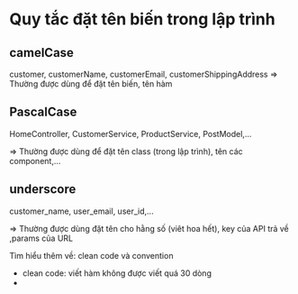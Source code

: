 # Quy tắc đặt tên biến trong lập trình

## camelCase

customer, customerName, customerEmail, customerShippingAddress
=> Thường được dùng để đặt tên biến, tên hàm

## PascalCase

HomeController, CustomerService, ProductService, PostModel,...

=> Thường được dùng để đặt tên class (trong lập trình), tên các component,...

## underscore

customer_name, user_email, user_id,...

=> Thường được dùng đặt tên cho hằng số (viêt hoa hết), key của API trả về ,params của URL

Tìm hiểu thêm về: clean code và convention

- clean code: viết hàm không được viết quá 30 dòng
-
